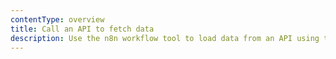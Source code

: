 ```yaml
---
contentType: overview
title: Call an API to fetch data
description: Use the n8n workflow tool to load data from an API using the HTTP Request node into your AI workflow.
---
```

